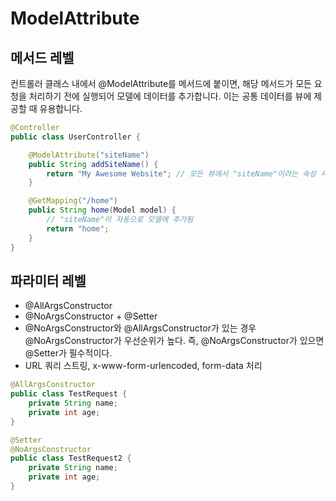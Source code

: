 # ModelAttribute

## 메서드 레벨

컨트롤러 클래스 내에서 @ModelAttribute를 메서드에 붙이면, 해당 메서드가 모든 요청을 처리하기 전에 실행되어 모델에 데이터를 추가합니다. 이는 공통 데이터를 뷰에 제공할 때 유용합니다.

```java
@Controller
public class UserController {

    @ModelAttribute("siteName")
    public String addSiteName() {
        return "My Awesome Website"; // 모든 뷰에서 "siteName"이라는 속성 사용 가능
    }

    @GetMapping("/home")
    public String home(Model model) {
        // "siteName"이 자동으로 모델에 추가됨
        return "home";
    }
}
```

## 파라미터 레벨

 - @AllArgsConstructor
 - @NoArgsConstructor + @Setter
 - @NoArgsConstructor와 @AllArgsConstructor가 있는 경우 @NoArgsConstructor가 우선순위가 높다. 즉, @NoArgsConstructor가 있으면 @Setter가 필수적이다.
 - URL 쿼리 스트링, x-www-form-urlencoded, form-data 처리
```java
@AllArgsConstructor
public class TestRequest {
    private String name;
    private int age;
}

@Setter
@NoArgsConstructor
public class TestRequest2 {
    private String name;
    private int age;
}
```
